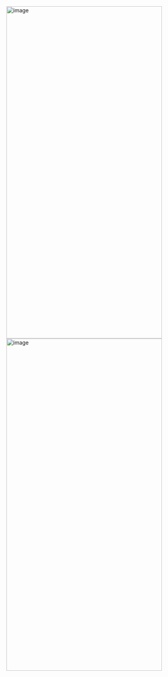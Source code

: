 <img width="407" height="870" alt="image" src="https://github.com/user-attachments/assets/56277781-240b-4b52-a69c-95c12abf1fa1" />
<img width="407" height="870" alt="image" src="https://github.com/user-attachments/assets/b3980b84-0d14-4637-885d-ce84792dbf4f" />

